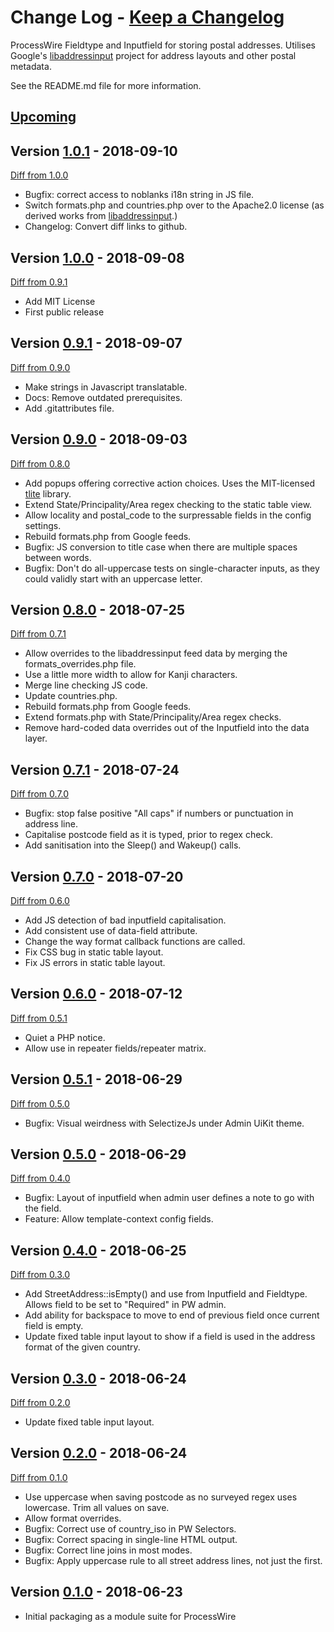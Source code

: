# **Change Log** - [Keep a Changelog]

ProcessWire Fieldtype and Inputfield for storing postal addresses. Utilises Google's [libaddressinput] project for
address layouts and other postal metadata.

See the README.md file for more information.

## [Upcoming]


## Version [1.0.1] - 2018-09-10

[Diff from 1.0.0]

- Bugfix: correct access to noblanks i18n string in JS file.
- Switch formats.php and countries.php over to the Apache2.0 license (as derived works from [libaddressinput].)
- Changelog: Convert diff links to github.


## Version [1.0.0] - 2018-09-08

[Diff from 0.9.1]

- Add MIT License
- First public release


## Version [0.9.1] - 2018-09-07

[Diff from 0.9.0]

- Make strings in Javascript translatable.
- Docs: Remove outdated prerequisites.
- Add .gitattributes file.


## Version [0.9.0] - 2018-09-03

[Diff from 0.8.0]

- Add popups offering corrective action choices. Uses the MIT-licensed [tlite] library.
- Extend State/Principality/Area regex checking to the static table view.
- Allow locality and postal_code to the surpressable fields in the config settings.
- Rebuild formats.php from Google feeds.
- Bugfix: JS conversion to title case when there are multiple spaces between words.
- Bugfix: Don't do all-uppercase tests on single-character inputs, as they could validly start with an uppercase letter.

## Version [0.8.0] - 2018-07-25

[Diff from 0.7.1]

- Allow overrides to the libaddressinput feed data by merging the formats_overrides.php file.
- Use a little more width to allow for Kanji characters.
- Merge line checking JS code.
- Update countries.php.
- Rebuild formats.php from Google feeds.
- Extend formats.php with State/Principality/Area regex checks.
- Remove hard-coded data overrides out of the Inputfield into the data layer.


## Version [0.7.1] - 2018-07-24

[Diff from 0.7.0]

- Bugfix: stop false positive "All caps" if numbers or punctuation in address line.
- Capitalise postcode field as it is typed, prior to regex check.
- Add sanitisation into the Sleep() and Wakeup() calls.


## Version [0.7.0] - 2018-07-20

[Diff from 0.6.0]

- Add JS detection of bad inputfield capitalisation.
- Add consistent use of data-field attribute.
- Change the way format callback functions are called.
- Fix CSS bug in static table layout.
- Fix JS errors in static table layout.


## Version [0.6.0] - 2018-07-12

[Diff from 0.5.1]

- Quiet a PHP notice.
- Allow use in repeater fields/repeater matrix.


## Version [0.5.1] - 2018-06-29

[Diff from 0.5.0]

- Bugfix: Visual weirdness with SelectizeJs under Admin UiKit theme.


## Version [0.5.0] - 2018-06-29

[Diff from 0.4.0]

- Bugfix: Layout of inputfield when admin user defines a note to go with the field.
- Feature: Allow template-context config fields.


## Version [0.4.0] - 2018-06-25

[Diff from 0.3.0]

- Add StreetAddress::isEmpty() and use from Inputfield and Fieldtype. Allows field to be set to "Required" in PW admin.
- Add ability for backspace to move to end of previous field once current field is empty.
- Update fixed table input layout to show if a field is used in the address format of the given country.


## Version [0.3.0] - 2018-06-24

[Diff from 0.2.0]

- Update fixed table input layout.


## Version [0.2.0] - 2018-06-24

[Diff from 0.1.0]

- Use uppercase when saving postcode as no surveyed regex uses lowercase. Trim all values on save.
- Allow format overrides.
- Bugfix: Correct use of country_iso in PW Selectors.
- Bugfix: Correct spacing in single-line HTML output.
- Bugfix: Correct line joins in most modes.
- Bugfix: Apply uppercase rule to all street address lines, not just the first.

## Version [0.1.0] - 2018-06-23

- Initial packaging as a module suite for ProcessWire

[Keep a Changelog]: http://keepachangelog.com/en/1.0.0/
[libaddressinput]: https://github.com/googlei18n/libaddressinput
[tlite]: https://github.com/chrisdavies/tlite
[Upcoming]: https://github.com/netcarver/FieldtypestreetAddress/compare/1.0.1...HEAD
[1.0.1]: https://github.com/netcarver/FieldtypeStreetAddress/tree/1.0.1/
[Diff from 1.0.0]: https://github.com/netcarver/FieldtypeStreetAddress/compare/1.0.0...1.0.1
[1.0.0]: https://github.com/netcarver/FieldtypeStreetAddress/tree/1.0.0/
[Diff from 0.9.1]: https://github.com/netcarver/FieldtypeStreetAddress/compare/0.9.1...1.0.0
[0.9.1]: https://github.com/netcarver/FieldtypeStreetAddress/tree/0.9.1/
[Diff from 0.9.0]: https://github.com/netcarver/FieldtypeStreetAddress/compare/0.9.0...0.9.1#diff
[0.9.0]: https://github.com/netcarver/FieldtypeStreetAddress/tree/0.9.0/
[Diff from 0.8.0]: https://github.com/netcarver/FieldtypeStreetAddress/compare/0.8.0...0.9.0#diff
[0.8.0]: https://github.com/netcarver/FieldtypeStreetAddress/tree/0.8.0/
[Diff from 0.7.1]: https://github.com/netcarver/FieldtypeStreetAddress/compare/0.7.1...0.8.0#diff
[0.7.1]: https://github.com/netcarver/FieldtypeStreetAddress/tree/0.7.1/
[Diff from 0.7.0]: https://github.com/netcarver/FieldtypeStreetAddress/compare/0.7.0...0.7.1#diff
[0.7.0]: https://github.com/netcarver/FieldtypeStreetAddress/tree/0.7.0/
[Diff from 0.6.0]: https://github.com/netcarver/FieldtypeStreetAddress/compare/0.6.0...0.7.0#diff
[0.6.0]: https://github.com/netcarver/FieldtypeStreetAddress/tree/0.6.0/
[Diff from 0.5.1]: https://github.com/netcarver/FieldtypeStreetAddress/compare/0.5.1...0.6.0#diff
[0.5.1]: https://github.com/netcarver/FieldtypeStreetAddress/tree/0.5.1/
[Diff from 0.5.0]: https://github.com/netcarver/FieldtypeStreetAddress/compare/0.5.0...0.5.1#diff
[0.5.0]: https://github.com/netcarver/FieldtypeStreetAddress/tree/0.5.0/
[Diff from 0.4.0]: https://github.com/netcarver/FieldtypeStreetAddress/compare/0.4.0...0.5.0#diff
[0.4.0]: https://github.com/netcarver/FieldtypeStreetAddress/tree/0.4.0/
[Diff from 0.3.0]: https://github.com/netcarver/FieldtypeStreetAddress/compare/0.3.0...0.4.0#diff
[0.3.0]: https://github.com/netcarver/FieldtypeStreetAddress/tree/0.3.0/
[Diff from 0.2.0]: https://github.com/netcarver/FieldtypeStreetAddress/compare/0.2.0...0.3.0#diff
[0.2.0]: https://github.com/netcarver/FieldtypeStreetAddress/tree/0.2.0/
[Diff from 0.1.0]: https://github.com/netcarver/FieldtypeStreetAddress/compare/0.1.0...0.2.0#diff
[0.1.0]: https://github.com/netcarver/FieldtypeStreetAddress/tree/0.1.0/
